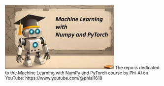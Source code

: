 <img src="machine learning_thumbnail_template.png" width=70%>
The repo is dedicated to the Machine Learning with NumPy and PyTorch course by Phi-AI on YouTube:
https://www.youtube.com/@phiai1618


